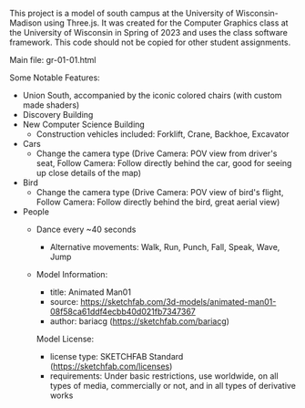 This project is a model of south campus at the University of Wisconsin-Madison using Three.js. It was created for the Computer Graphics class at the University of Wisconsin in Spring of 2023 and uses the class software framework. This code should not be copied for other student assignments.

Main file: gr-01-01.html

Some Notable Features:
- Union South, accompanied by the iconic colored chairs (with custom made shaders)
- Discovery Building
- New Computer Science Building
  - Construction vehicles included: Forklift, Crane, Backhoe, Excavator
- Cars
  - Change the camera type (Drive Camera: POV view from driver's seat, Follow Camera: Follow directly behind the car, good for seeing up close details of the map)
- Bird
  - Change the camera type (Drive Camera: POV view of bird's flight, Follow Camera: Follow directly behind the bird, great aerial view)
- People
  - Dance every ~40 seconds
    - Alternative movements: Walk, Run, Punch, Fall, Speak, Wave, Jump
  - Model Information:
    * title:	Animated Man01
    * source:	https://sketchfab.com/3d-models/animated-man01-08f58ca61ddf4ecbb40d021fb7347367
    * author:	bariacg (https://sketchfab.com/bariacg)
    
    Model License:
    * license type:	SKETCHFAB Standard (https://sketchfab.com/licenses)
    * requirements:	Under basic restrictions, use worldwide, on all types of media, commercially or not, and in all types of derivative works

